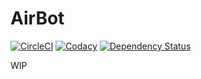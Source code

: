 # AirBot

[![CircleCI](https://circleci.com/gh/Ithildir/airbot/tree/master.svg?style=shield&circle-token=75ca0ba9afa78ac90297842aa3b0e06c7c168c93)](https://circleci.com/gh/Ithildir/airbot/tree/master)
[![Codacy](https://api.codacy.com/project/badge/Grade/d0348a9460594a9a831e11f82f84489c)](https://www.codacy.com/app/Ithildir/airbot?utm_source=github.com&utm_medium=referral&utm_content=Ithildir/airbot&utm_campaign=badger)
[![Dependency Status](https://www.versioneye.com/user/projects/591278a2da0c250046bc29fc/badge.svg?style=shield)](https://www.versioneye.com/user/projects/591278a2da0c250046bc29fc)

WIP